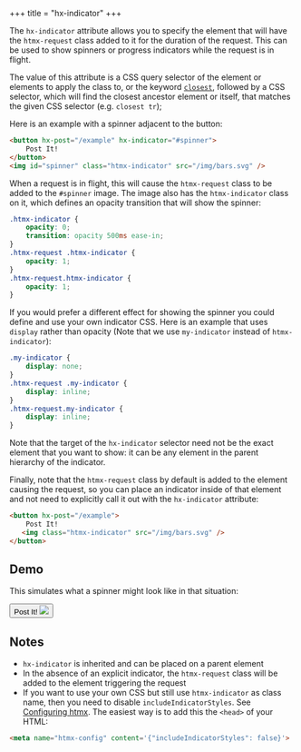 +++
title = "hx-indicator"
+++

The `hx-indicator` attribute allows you to specify the element that will have the `htmx-request` class
added to it for the duration of the request. This can be used to show spinners or progress indicators
while the request is in flight.

The value of this attribute is a CSS query selector of the element or elements to apply the class to,
or the keyword [`closest`](https://developer.mozilla.org/docs/Web/API/Element/closest), followed by a CSS selector, 
which will find the closest ancestor element or itself, that matches the given CSS selector (e.g. `closest tr`);

Here is an example with a spinner adjacent to the button:

```html
<button hx-post="/example" hx-indicator="#spinner">
    Post It!
</button>
<img id="spinner" class="htmx-indicator" src="/img/bars.svg" />
```

When a request is in flight, this will cause the `htmx-request` class to be added to the `#spinner`
image.  The image also has the `htmx-indicator` class on it, which defines an opacity transition
that will show the spinner:

```css
.htmx-indicator {
    opacity: 0;
    transition: opacity 500ms ease-in;
}
.htmx-request .htmx-indicator {
    opacity: 1;
}
.htmx-request.htmx-indicator {
    opacity: 1;
}
```

If you would prefer a different effect for showing the spinner you could define and use your own indicator
CSS.  Here is an example that uses `display` rather than opacity (Note that we use `my-indicator` instead of `htmx-indicator`):

```css
.my-indicator {
    display: none;
}
.htmx-request .my-indicator {
    display: inline;
}
.htmx-request.my-indicator {
    display: inline;
}
```

Note that the target of the `hx-indicator` selector need not be the exact element that you
want to show: it can be any element in the parent hierarchy of the indicator.

Finally, note that the `htmx-request` class by default is added to the element causing
the request, so you can place an indicator inside of that element and not need to explicitly
call it out with the `hx-indicator` attribute:

```html
<button hx-post="/example">
    Post It!
   <img class="htmx-indicator" src="/img/bars.svg" />
</button>
```

## Demo

This simulates what a spinner might look like in that situation:

<button class="btn" classes="toggle htmx-request:3s">
    Post It!
    <img class="htmx-indicator" src="/img/bars.svg" />
</button>

## Notes

* `hx-indicator` is inherited and can be placed on a parent element
* In the absence of an explicit indicator, the `htmx-request` class will be added to the element triggering the
  request
* If you want to use your own CSS but still use `htmx-indicator` as class name, then you need to disable `includeIndicatorStyles`. See [Configuring htmx](@/docs.md#config). The easiest way is to add this the `<head>` of your HTML:
```html
<meta name="htmx-config" content='{"includeIndicatorStyles": false}'>
```
